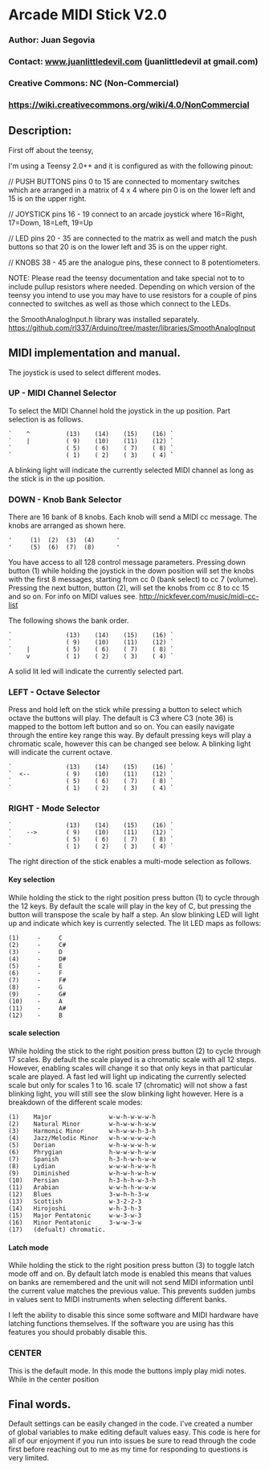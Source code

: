 #  Arcade MIDI Stick V2.0

### Author: Juan Segovia
### Contact: www.juanlittledevil.com (juanlittledevil at gmail.com)
### Creative Commons: NC (Non-Commercial)
### https://wiki.creativecommons.org/wiki/4.0/NonCommercial

## Description:

First off about the teensy,

I'm using a Teensy 2.0++ and it is configured as with the following pinout:

// PUSH BUTTONS
pins 0 to 15 are connected to momentary switches which are arranged in a matrix of 4 x 4 where
pin 0 is on the lower left and 15 is on the upper right.

// JOYSTICK
pins 16 - 19 connect to an arcade joystick where 16=Right, 17=Down, 18=Left, 19=Up

// LED
pins 20 - 35 are connected to the matrix as well and match the push buttons so that 20 is on the
lower left and 35 is on the upper right.

// KNOBS
38 - 45 are the analogue pins, these connect to 8 potentiometers.

NOTE: Please read the teensy documentation and take special not to to include pullup resistors
where needed. Depending on which version of the teensy you intend to use you may have to use
resistors for a couple of pins connected to switches as well as those which connect to the LEDs.

the SmoothAnalogInput.h library was installed separately.
https://github.com/rl337/Arduino/tree/master/libraries/SmoothAnalogInput

## MIDI implementation and manual.

The joystick is used to select different modes.

### UP - MIDI Channel Selector

To select the MIDI Channel hold the joystick in the up position. Part selection is as follows.

	`    ^          (13)    (14)    (15)    (16) `
	`    |          ( 9)    (10)    (11)    (12) `
	`               ( 5)    ( 6)    ( 7)    ( 8) `
	`               ( 1)    ( 2)    ( 3)    ( 4) `

A blinking light will indicate the currently selected MIDI channel as long as the stick is in the up position.

### DOWN - Knob Bank Selector

There are 16 bank of 8 knobs. Each knob will send a MIDI cc message. The knobs are arranged as shown here.

	'     (1)  (2)  (3)  (4)      '
	'     (5)  (6)  (7)  (8)      '

You have access to all 128 control message parameters. Pressing down button (1) while holding the joystick
 in the down position will set the knobs with the first 8 messages, starting from cc 0 (bank select) to cc 7 (volume). 
 Pressing the next button, button (2), will set the knobs from cc 8 to cc 15 and so on.
 For info on MIDI values see. http://nickfever.com/music/midi-cc-list

The following shows the bank order.

	`               (13)    (14)    (15)    (16) `
	`               ( 9)    (10)    (11)    (12) `
	`    |          ( 5)    ( 6)    ( 7)    ( 8) `
	`    v          ( 1)    ( 2)    ( 3)    ( 4) `

A solid lit led will indicate the currently selected part.


### LEFT - Octave Selector

Press and hold left on the stick while pressing a button to select which octave the buttons will play. The default
is C3 where C3 (note 36) is mapped to the bottom left button and so on. You can easily navigate through the entire
key range this way. By default pressing keys will play a chromatic scale, however this can be changed see below. A
blinking light will indicate the current octave.

	`               (13)    (14)    (15)    (16) `
	`  <--          ( 9)    (10)    (11)    (12) `
	`               ( 5)    ( 6)    ( 7)    ( 8) `
	`               ( 1)    ( 2)    ( 3)    ( 4) `


### RIGHT - Mode Selector

	`               (13)    (14)    (15)    (16) `
	`    -->        ( 9)    (10)    (11)    (12) `
	`               ( 5)    ( 6)    ( 7)    ( 8) `
	`               ( 1)    ( 2)    ( 3)    ( 4) `

The right direction of the stick enables a multi-mode selection as follows.

#### Key selection

While holding the stick to the right position press button (1) to cycle through the 12 keys. By default the scale
will play in the key of C, but pressing the button will transpose the scale by half a step. An slow blinking LED
will light up and indicate which key is currently selected. The lit LED maps as follows:

	(1)     -     C
	(2)     -     C#
	(3)     -     D
	(4)     -     D#
	(5)     -     E
	(6)     -     F
	(7)     -     F#
	(8)     -     G
	(9)     -     G#
	(10)    -     A
	(11)    -     A#
	(12)    -     B

#### scale selection

While holding the stick to the right position press button (2) to cycle through 17 scales. By default the scale played
is a chromatic scale with all 12 steps. However, enabling scales will change it so that only keys in that particular
scale are played. A fast led will light up indicating the currently selected scale but only for scales 1 to 16.
scale 17 (chromatic) will not show a fast blinking light, you will still see the slow blinking light however.
Here is a breakdown of the different scale modes:

	(1)    Major                w-w-h-w-w-w-h
	(2)    Natural Minor        w-h-w-w-h-w-w
	(3)    Harmonic Minor       w-h-w-w-h-3-h
	(4)    Jazz/Melodic Minor   w-h-w-w-w-w-h
	(5)    Dorian               w-h-w-w-w-h-w
	(6)    Phrygian             h-w-w-w-h-w-w
	(7)    Spanish              h-3-h-w-h-w-w
	(8)    Lydian               w-w-w-h-w-w-h
	(9)    Diminished           w-h-w-h-w-h-w
	(10)   Persian              h-3-h-h-w-3-h
	(11)   Arabian              w-w-h-h-w-w-w
	(12)   Blues                3-w-h-h-3-w
	(13)   Scottish             w-3-2-2-3
	(14)   Hirojoshi            w-h-3-h-3
	(15)   Major Pentatonic     w-w-3-w-3
	(16)   Minor Pentatonic     3-w-w-3-w
	(17)   (defualt) chromatic.

#### Latch mode

While holding the stick to the right position press button (3) to toggle latch mode off and on. By default latch mode is
enabled this means that values on banks are remembered and the unit will not send MIDI information until the current value
matches the previous value. This prevents sudden jumbs in values sent to MIDI instruments when selecting different banks.

I left the ability to disable this since some software and MIDI hardware have latching functions themselves. If the software
you are using has this features you should probably disable this.


### CENTER

This is the default mode. In this mode the buttons imply play midi notes. While in the center position

## Final words.

Default settings can be easily changed in the code. I've created a number of global variables to make editing default values
easy. This code is here for all of our enjoyment if you run into issues be sure to read through the code first before
reaching out to me as my time for responding to questions is very limited.
